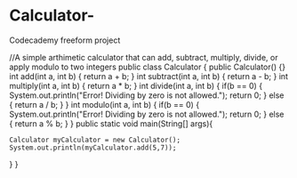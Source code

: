 # Calculator-
Codecademy freeform project

//A simple arthimetic calculator that can add, subtract, multiply, divide, or apply modulo to two integers 
public class Calculator {
  public Calculator() {}
  int add(int a, int b) {
      return a + b;
    }
 		int subtract(int a, int b) {
      return a - b;
		}
    int multiply(int a, int b) {
     return a * b;
    }
   int divide(int a, int b) {
     if(b == 0) {
       System.out.println("Error! Dividing by zero is not allowed."); 
       return 0;
     }
     else {
       return a / b;
     }
   }
   int modulo(int a, int b) {
      if(b == 0) {
        System.out.println("Error! Dividing by zero is not allowed."); 
        return 0;
      }
      else {
        return a % b;
      }
    }
  public static void main(String[] args){
    
  	Calculator myCalculator = new Calculator();
  	System.out.println(myCalculator.add(5,7));
 }
}

